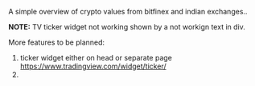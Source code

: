 A simple overview of crypto values from bitfinex and indian exchanges..

**NOTE:** TV ticker widget not working shown by a not workign text in div. 

More features to be planned:
1. ticker widget either on head or separate page https://www.tradingview.com/widget/ticker/  
2. 
